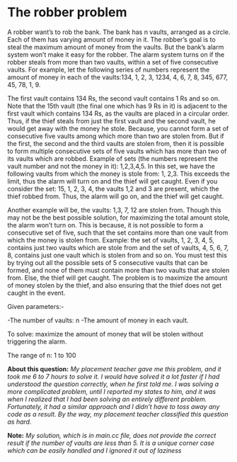 # The robber problem

A robber want’s to rob the bank. The bank has n vaults, arranged as a circle. Each of them has varying amount of money in it. The robber’s goal is to steal the maximum amount of money from the vaults. But the bank’s alarm system won’t make it easy for the robber. The alarm system turns on if the robber steals from more than two vaults, within a set of five consecutive vaults. For example, let the following series of numbers represent the amount of money in each of the vaults:134, 1, 2, 3, 1234, 4, 6, 7, 8, 345, 677, 45, 78, 1, 9. 


The first vault contains 134 Rs, the second vault contains 1 Rs and so on.  Note that the 15th vault (the final one which has 9 Rs in it) is adjacent to the first vault which contains 134 Rs, as the vaults are placed in a circular order. Thus, if the thief steals from just the first vault and the second vault, he would get away with the money he stole. Because, you cannot form a set of consecutive five vaults among which more than two are stolen from. But if the first, the second and the third vaults are stolen from, then it is possible to form multiple consecutive sets of five vaults which has more than two of its vaults which are robbed. Example of sets (the numbers represent the vault number and not the money in it): 1,2,3,4,5. In this set, we have the following vaults from which the money is stole from: 1, 2,3. This exceeds the limit, thus the alarm will turn on and the thief will get caught. Even if you consider the set: 15, 1, 2, 3, 4, the vaults 1,2 and 3 are present, which the thief robbed from. Thus, the alarm will go on, and the thief will get caught.  

Another example will be, the vaults: 1,3, 7, 12 are stolen from. Though this may not be the best possible solution, for maximizing the total amount stole, the alarm won’t turn on. This is because, it is not possible to form a consecutive set of five, such that the set contains more than one vault from which the money is stolen from. Example: the set of vaults, 1, 2, 3, 4, 5, contains just two vaults which are stole from and the set of vaults, 4, 5, 6, 7, 8, contains just one vault which is stolen from and so on. You must test this by trying out all the possible sets of 5 consecutive vaults that can be formed, and none of them must contain more than two vaults that are stolen from. Else, the thief will get caught. The problem is to maximize the amount of money stolen by the thief, and also ensuring that the thief does not get caught in the event. 

Given parameters:-

-The number of vaults: n
-The amount of money in each vault.

To solve: 
 maximize the amount of money that will be stolen without triggering the alarm.

The range of n: 1 to 100

**About this question:** *My placement teacher gave me this problem, and it took me 6 to 7 hours to solve it. I would have solved it a lot faster if I had understood the question correctly, when he first told me. I was solving a more complicated problem, until I reported my states to him, and it was when I realized that I had been solving an entirely different problem. Fortunately, it had a similar approach and I didn’t have to toss away any code as a result. By the way, my placement teacher classified this question as hard.*

**Note:** *My solution, which is in main.cc file, does not provide the correct result if the number of vaults are less than 5. It is a unique corner case which can be easily handled and I ignored it out of laziness*
